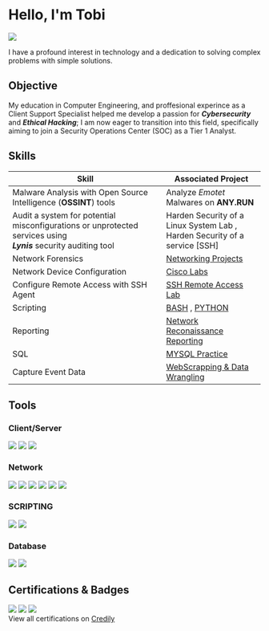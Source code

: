 # Hello, I'm Tobi
<a href="https://linkedin.com/in/tobi-ayotunde"><img src="https://img.shields.io/badge/-LinkedIn-0072b1?&style=for-the-badge&logo=linkedin&logoColor=white" /></a>


I have a profound interest in technology and a dedication to solving complex problems with simple solutions.

## Objective

My education in Computer Engineering, and proffesional experince as a Client Support Specialist helped me develop a passion for ***Cybersecurity*** and ***Ethical Hacking***; I am now eager to transition into this field, specifically aiming to join a Security Operations Center (SOC) as a Tier 1 Analyst.


## Skills

| Skill                                    | Associated Project         |
|------------------------------------------|----------------------------|
| Malware Analysis with Open Source Intelligence (**OSSINT**) tools      | Analyze *Emotet* Malwares on **ANY.RUN** |
| Audit a system for potential misconfigurations or unprotected services using <br><b>***Lynis***</b> security auditing tool| Harden Security of a Linux System Lab ,<br> Harden Security of a service [SSH]|
| Network Forensics                        | <a href="https://github.com/Tolero2/Networking_Projects">Networking Projects</a>|
| Network Device Configuration             | <a href="https://www.credly.com/badges/d006dda8-3cbd-47b4-a222-7aafd0da03b0">Cisco Labs</a>|
| Configure Remote Access with SSH Agent   | <a href="https://github.com/Tolero2/Networking_Projects/blob/main/RemoteAccessLab.md">SSH Remote Access Lab</a>|              
| Scripting                                | <a href="https://github.com/Tolero2/Networking_Projects/blob/main/nmapReconnReport.sh">BASH</a> , <a href="https://github.com/Tolero2/PY_Practice">PYTHON</a>|        
| Reporting                                | <a href="https://github.com/Tolero2/Networking_Projects/blob/main/10.10.20.2-Html-Report-Feb-21-14%3A15%3A32-PST-2024.md">Network Reconaissance Reporting</a>|
| SQL                                 | <a href="https://github.com/Tolero2/MYSQLDatabaseRepo/tree/Tolero2-Creating_NFL_Schema">MYSQL Practice</a>|
| Capture Event Data                       | <a href="https://github.com/Tolero2/PY_Practice/tree/main/Webscraping(BS4)%20%20project-v1%20">WebScrapping & Data Wrangling</a>


## Tools
### Client/Server
<div>
<img src="https://img.shields.io/badge/-Linux-228B22?style=for-the-badge&logo=linux&logoColor=white" />
<img src="https://img.shields.io/badge/-Windows-0078D6?style=for-the-badge&logo=windows&logoColor=white" />
<img src="https://img.shields.io/badge/-macOS-000000?style=for-the-badge&logo=apple&logoColor=white" />
</div>

### Network
<div>
<img src="https://img.shields.io/badge/-Lynis-006400?style=for-the-badge&logo=linux&logoColor=green"/>
<img src="https://img.shields.io/badge/-Wireshark-1679A7?&style=for-the-badge&logo=Wireshark&logoColor=white"/>
<img src="https://img.shields.io/badge/-NMAP-FF0000?style=for-the-badge&logo=nmap&logoColor=white" />
<img src="https://img.shields.io/badge/-Kali%20Linux-557C94?style=for-the-badge&logo=kali-linux&logoColor=white" />
<img src="https://img.shields.io/badge/-SCP-0078D6?style=for-the-badge&logo=scp&logoColor=white" />
<img src="https://img.shields.io/badge/-SSH-2C3E50?style=for-the-badge&logo=ssh&logoColor=white" />
</div>

### SCRIPTING
<div>
<img src="https://img.shields.io/badge/-Python-3776AB?style=for-the-badge&logo=python&logoColor=white" />
<img src="https://img.shields.io/badge/-Bash-4EAA25?style=for-the-badge&logo=gnu-bash&logoColor=white" />
</div>

### Database
<div>
  <img src="https://img.shields.io/badge/-MySQL-00758F?style=for-the-badge&logo=mysql&logoColor=white" />
  <img src="https://img.shields.io/badge/-SQLite-003B57?style=for-the-badge&logo=sqlite3&logoColor=white" />
</div>

## Certifications & Badges
<div>
<a href="https://www.credly.com/badges/9b9c28b7-b53b-4637-a3ec-ca67d1b74607"><img src="https://img.shields.io/badge/-AZ&#8209;900-0089D6?style=for-the-badge&logo=microsoftazure&logoColor=white" /></a>
<a href="https://www.credly.com/badges/f1c4c82c-ea04-454e-91ca-12e8f2628eaa"><img src="https://img.shields.io/badge/-DP&#8209;900-0089D6?style=for-the-badge&logo=microsoftazure&logoColor=white" /></a>
<a href="https://www.credly.com/badges/22030bd0-0b99-411c-8807-ad80e92b5444"><img src="https://img.shields.io/badge/-Cisco-1BA0D7?style=for-the-badge&logo=cisco&logoColor=white" /></a>
</div>
View all certifications on <a href="https://www.credly.com/users/tobi-ayotunde">Credily</a>
